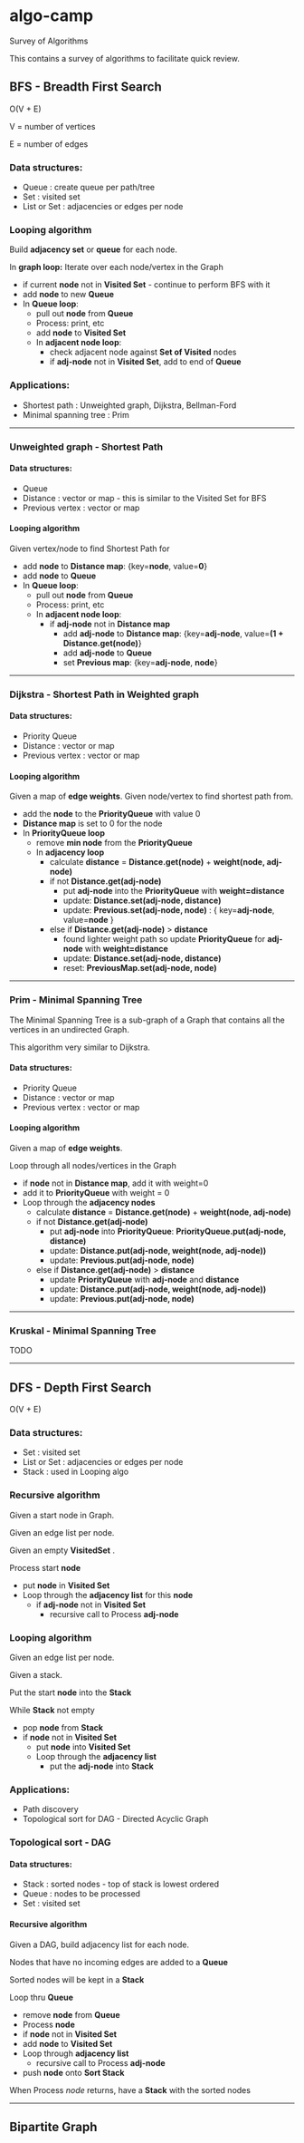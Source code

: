 # algo-camp
Survey of Algorithms

This contains a survey of algorithms to facilitate quick review.

## BFS - Breadth First Search

O(V + E)

V = number of vertices

E = number of edges

### Data structures:
* Queue : create queue per path/tree
* Set : visited set
* List or Set : adjacencies or edges per node

### Looping algorithm

Build **adjacency set** or **queue** for each node.

In **graph loop:** Iterate over each node/vertex in the Graph
* if current **node** not in **Visited Set** - continue to perform BFS with it
* add **node** to new **Queue**
* In **Queue loop**:
  * pull out **node** from **Queue**
  * Process: print, etc
  * add **node** to **Visited Set**
  * In **adjacent node loop**:
    * check adjacent node against **Set of Visited** nodes
    * if **adj-node** not in **Visited Set**, add to end of **Queue**
    
### Applications: 
* Shortest path : Unweighted graph, Dijkstra, Bellman-Ford
* Minimal spanning tree : Prim

---
### Unweighted graph - Shortest Path

#### Data structures:
* Queue
* Distance : vector or map - this is similar to the Visited Set for BFS
* Previous vertex : vector or map

#### Looping algorithm

Given vertex/node to find Shortest Path for
* add **node** to **Distance map**: {key=**node**, value=**0**}
* add **node** to **Queue**
* In **Queue loop**:
  * pull out **node** from **Queue**
  * Process: print, etc
  * In **adjacent node loop**:
    * if **adj-node** not in **Distance map**
      * add **adj-node** to **Distance map**: {key=**adj-node**, value=**(1 + Distance.get(node)**}
      * add **adj-node** to **Queue**
      * set **Previous map**: {key=**adj-node**, **node**}
    
---
### Dijkstra - Shortest Path in Weighted graph

#### Data structures:
* Priority Queue
* Distance : vector or map
* Previous vertex : vector or map

#### Looping algorithm

Given a map of **edge weights**.
Given node/vertex to find shortest path from.
* add the **node** to the **PriorityQueue** with value 0
* **Distance map** is set to 0 for the node
* In **PriorityQueue loop**
  * remove **min node** from the **PriorityQueue**
  * In **adjacency loop**
    * calculate **distance** = **Distance.get(node)** + **weight(node, adj-node)**
    * if not **Distance.get(adj-node)**
      * put **adj-node** into the **PriorityQueue** with **weight=distance**
      * update: **Distance.set(adj-node, distance)**
      * update: **Previous.set(adj-node, node)** : { key=**adj-node**, value=**node** }
    * else if **Distance.get(adj-node)** > **distance**
      * found lighter weight path so update **PriorityQueue** for **adj-node** with **weight=distance**
      * update: **Distance.set(adj-node, distance)**
      * reset: **PreviousMap.set(adj-node, node)**

---
### Prim - Minimal Spanning Tree

The Minimal Spanning Tree is a sub-graph of a Graph that contains all the vertices in an undirected Graph.

This algorithm very similar to Dijkstra.

#### Data structures:
* Priority Queue
* Distance : vector or map
* Previous vertex : vector or map

#### Looping algorithm

Given a map of **edge weights**.

Loop through all nodes/vertices in the Graph
  * if **node** not in **Distance map**, add it with weight=0
  * add it to **PriorityQueue** with weight = 0
  * Loop through the **adjacency nodes** 
    * calculate **distance** = **Distance.get(node)** + **weight(node, adj-node)**
    * if not **Distance.get(adj-node)**
      * put **adj-node** into **PriorityQueue**: **PriorityQueue.put(adj-node, distance)**
      * update: **Distance.put(adj-node, weight(node, adj-node))**
      * update: **Previous.put(adj-node, node)**
    * else if **Distance.get(adj-node)** > **distance**
      * update **PriorityQueue** with **adj-node** and **distance**
      * update: **Distance.put(adj-node, weight(node, adj-node))**
      * update: **Previous.put(adj-node, node)**

---
### Kruskal - Minimal Spanning Tree

TODO

---
## DFS - Depth First Search

O(V + E)

### Data structures:
* Set : visited set
* List or Set : adjacencies or edges per node
* Stack : used in Looping algo

### Recursive algorithm

Given a start node in Graph.

Given an edge list per node.

Given an empty **VisitedSet** .

Process start **node**

* put **node** in **Visited Set**
* Loop through the **adjacency list** for this **node**
  * if **adj-node** not in **Visited Set**
    * recursive call to Process **adj-node**

### Looping algorithm

Given an edge list per node.

Given a stack.

Put the start **node** into the **Stack**

While **Stack** not empty
* pop **node** from **Stack**
* if **node** not in **Visited Set**
  * put **node** into **Visited Set**
  * Loop through the **adjacency list**
    * put the **adj-node** into **Stack**


### Applications:
* Path discovery
* Topological sort for DAG - Directed Acyclic Graph

### Topological sort - DAG

#### Data structures:
* Stack : sorted nodes - top of stack is lowest ordered
* Queue : nodes to be processed
* Set : visited set

#### Recursive algorithm

Given a DAG, build adjacency list for each node.

Nodes that have no incoming edges are added to a **Queue**

Sorted nodes will be kept in a **Stack**

Loop thru **Queue**
* remove **node** from **Queue**
* Process **node**
 * if **node** not in **Visited Set**
  * add **node** to **Visited Set**
  * Loop through **adjacency list**
    * recursive call to Process **adj-node**
  * push **node** onto **Sort Stack**
      
 When Process *node* returns, have a **Stack** with the sorted nodes

---
## Bipartite Graph




